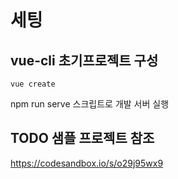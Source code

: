 # 세팅

## vue-cli 초기프로젝트 구성

```
vue create
```

npm run serve 스크립트로 개발 서버 실행

## TODO 샘플 프로젝트 참조

https://codesandbox.io/s/o29j95wx9
